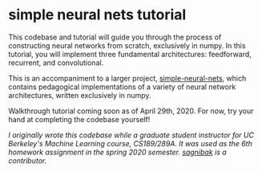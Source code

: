 # simple neural nets tutorial

This codebase and tutorial will guide you through the process of constructing neural networks from scratch, exclusively in numpy. In this tutorial, you will implement three fundamental architectures: feedforward, recurrent, and convolutional. 

This is an accompaniment to a larger project, [simple-neural-nets](github.com/sophiaas/simple-neural-nets), which contains pedagogical implementations of a variety of neural network architectures, written exclusively in numpy.

Walkthrough tutorial coming soon as of April 29th, 2020. For now, try your hand at completing the codebase yourself!

_I originally wrote this codebase while a graduate student instructor for UC Berkeley's Machine Learning course, CS189/289A. It was used as the 6th homework assignment in the spring 2020 semester. [sagnibak](https://github.com/sagnibak) is a contributor._

